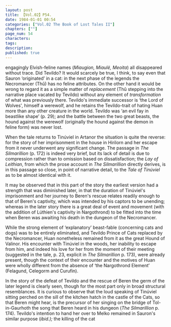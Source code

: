 ```yaml
---
layout: post
title: 【Vol.02】P54.
date: 1984-01-01 00:54
categories: ["Vol.02 The Book of Lost Tales II"]
chapters: [""]
page_num: 54
characters: 
tags: 
description: 
published: true
---
```


<p style="text-indent: 0;">
engagingly Elvish-feline names (<I>Miaugion, Miaulë, Meoita</I>) all disappeared without trace. Did Tevildo? It would scarcely be true, I think, to say even that Sauron ‘originated’ in a cat: in the next phase of the legends the Necromancer (Thû) has no feline attributes. On the other hand it would be wrong to regard it as a simple matter of <I>replacement</I> (Thû stepping into the narrative place vacated by Tevildo) without any element of <I>transformation</I> of what was previously there. Tevildo's immediate successor is ‘the Lord of Wolves', himself a werewolf, and he retains the Tevildo-trait of hating Huan more than any other creature in the world. Tevildo was ‘an evil fay in beastlike shape’ (p. 29); and the battle between the two great beasts, the hound against the werewolf (originally the hound against the demon in feline form) was never lost.
</p>

When the tale returns to Tinúviel in Artanor the situation is quite the reverse: for the story of her imprisonment in the house in Hirilorn and her escape from it never underwent any significant change. The passage in <I>The Silmarillion</I> (p. 172) is indeed very brief, but its lack of detail is due to compression rather than to omission based on dissatisfaction; the <I>Lay of Leithian</I>, from which the prose account in <I>The Silmarillion</I> directly derives, is in this passage so close, in point of narrative detail, to the <I>Tale of Tinúviel</I> as to be almost identical with it.

It may be observed that in this part of the story the earliest version had a strength that was diminished later, in that the duration of Tinúviel's imprisonment and her journey to Beren's rescue relates readily enough to that of Beren's captivity, which was intended by his captors to be unending; whereas in the later story there is a great deal of event and movement (with the addition of Lúthien's captivity in Nargothrond) to be fitted into the time when Beren was awaiting his death in the dungeon of the Necromancer.

While the strong element of ‘explanatory’ beast-fable (concerning cats and dogs) was to be entirely eliminated, and Tevildo Prince of Cats replaced by the Necromancer, Huan nonetheless remained from it as the great Hound of Valinor. His encounter with Tinúviel in the woods, her inability to escape from him, and indeed his love for her from the moment of their meeting (suggested in the tale, p. 23, explicit in <I>The Silmarillion</I> p. 173), were already present, though the context of their encounter and the motives of Huan were wholly different from the absence of ‘the Nargothrond Element’ (Felagund, Celegorm and Curufin).

In the story of the defeat of Tevildo and the rescue of Beren the germ of the later legend is clearly seen, though for the most part only in broad structural resemblances. It is curious to observe that the loud speaking of Tinúviel sitting perched on the sill of the kitchen hatch in the castle of the Cats, so that Beren might hear, is the precursor of her singing on the bridge of Tol-in-Gaurhoth the song that Beren heard in his dungeon (<I>The Silmarillion</I> p. 174). Tevildo's intention to hand her over to Melko remained in Sauron's similar purpose (<I>ibid.);</I> the killing of the cat

